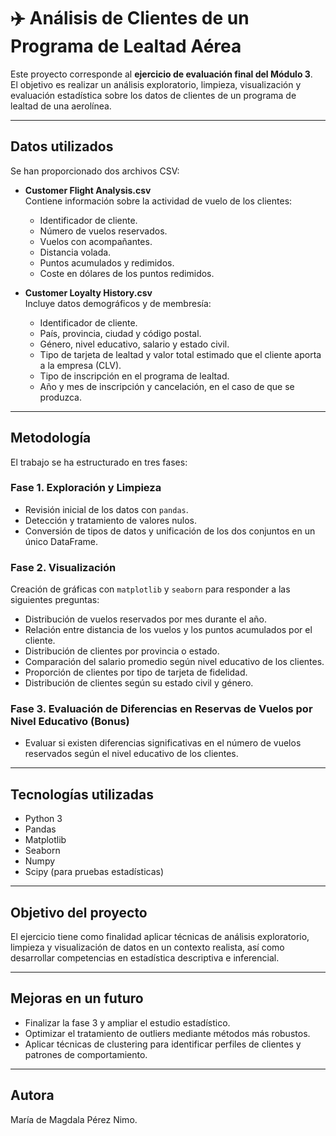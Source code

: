 # ✈️ Análisis de Clientes de un Programa de Lealtad Aérea

Este proyecto corresponde al **ejercicio de evaluación final del Módulo 3**.  
El objetivo es realizar un análisis exploratorio, limpieza, visualización y evaluación estadística sobre los datos de clientes de un programa de lealtad de una aerolínea.

---

## Datos utilizados

Se han proporcionado dos archivos CSV:

- **Customer Flight Analysis.csv**  
  Contiene información sobre la actividad de vuelo de los clientes:
  - Identificador de cliente.
  - Número de vuelos reservados.
  - Vuelos con acompañantes.
  - Distancia volada.
  - Puntos acumulados y redimidos.
  - Coste en dólares de los puntos redimidos.

- **Customer Loyalty History.csv**  
  Incluye datos demográficos y de membresía:
  - Identificador de cliente.
  - País, provincia, ciudad y código postal.
  - Género, nivel educativo, salario y estado civil.
  - Tipo de tarjeta de lealtad y valor total estimado que el cliente aporta a la empresa (CLV).
  - Tipo de inscripción en el programa de lealtad.
  - Año y mes de inscripción y cancelación, en el caso de que se produzca.

---

## Metodología

El trabajo se ha estructurado en tres fases:

### Fase 1. Exploración y Limpieza
- Revisión inicial de los datos con `pandas`.
- Detección y tratamiento de valores nulos.
- Conversión de tipos de datos y unificación de los dos conjuntos en un único DataFrame.

### Fase 2. Visualización
Creación de gráficas con `matplotlib` y `seaborn` para responder a las siguientes preguntas:
- Distribución de vuelos reservados por mes durante el año.
- Relación entre distancia de los vuelos y los puntos acumulados por el cliente.
- Distribución de clientes por provincia o estado.
- Comparación del salario promedio según nivel educativo de los clientes.
- Proporción de clientes por tipo de tarjeta de fidelidad.
- Distribución de clientes según su estado civil y género.

### Fase 3. Evaluación de Diferencias en Reservas de Vuelos por Nivel Educativo (Bonus)
- Evaluar si existen diferencias significativas en el número de vuelos reservados según el nivel educativo de los clientes. 
---

## Tecnologías utilizadas
- Python 3  
- Pandas  
- Matplotlib  
- Seaborn  
- Numpy  
- Scipy (para pruebas estadísticas)

---

## Objetivo del proyecto
El ejercicio tiene como finalidad aplicar técnicas de análisis exploratorio, limpieza y visualización de datos en un contexto realista, así como desarrollar competencias en estadística descriptiva e inferencial.  

---

## Mejoras en un futuro
- Finalizar la fase 3 y ampliar el estudio estadístico. 
- Optimizar el tratamiento de outliers mediante métodos más robustos.
- Aplicar técnicas de clustering para identificar perfiles de clientes y patrones de comportamiento.

---

## Autora
María de Magdala Pérez Nimo. 
